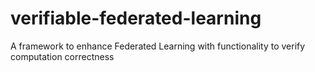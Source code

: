# verifiable-federated-learning
A framework to enhance Federated Learning with functionality to verify computation correctness
